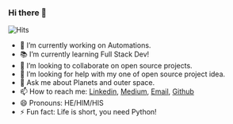 ### Hi there 👋
![Hits](https://hitcounter.pythonanywhere.com/count/tag.svg?url=https%3A%2F%2Fgithub.com%2Fkuharan%2Fkuharan)

- 🔭 I’m currently working on Automations.
- 📚 I’m currently learning Full Stack Dev!
- 👯 I’m looking to collaborate on open source projects.
- 🤔 I’m looking for help with my one of open source project idea.
- 💬 Ask me about Planets and outer space.
- 📫 How to reach me: [Linkedin](https://www.linkedin.com/in/kuharan/), [Medium](https://medium.com/@kuharan), [Email](kuharan.bhowmik@gmail.com), [Github](https://github.com/kuharan/) 
- 😄 Pronouns: HE/HIM/HIS
- ⚡ Fun fact: Life is short, you need Python!
